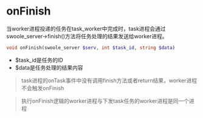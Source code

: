 # onFinish

当worker进程投递的任务在task_worker中完成时，task进程会通过swoole_server->finish()方法将任务处理的结果发送给worker进程。

```php
void onFinish(swoole_server $serv, int $task_id, string $data)
```

* $task_id是任务的ID
* $data是任务处理的结果内容

> task进程的onTask事件中没有调用finish方法或者return结果，worker进程不会触发onFinish

> 执行onFinish逻辑的worker进程与下发task任务的worker进程是同一个进程